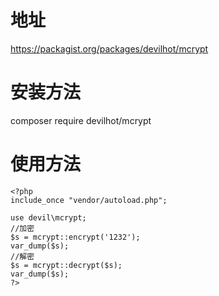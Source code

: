 
# 地址  
https://packagist.org/packages/devilhot/mcrypt  

# 安装方法  
composer require devilhot/mcrypt  

# 使用方法  
```
<?php
include_once "vendor/autoload.php";

use devil\mcrypt;
//加密
$s = mcrypt::encrypt('1232');
var_dump($s);
//解密
$s = mcrypt::decrypt($s);
var_dump($s);
?>
```
